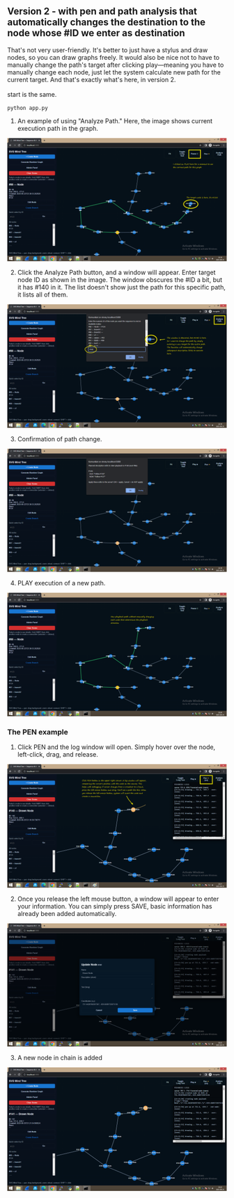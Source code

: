 <h2>Version 2 - with pen and path analysis that automatically changes the destination to the node whose #ID we enter as destination</h2>

That's not very user-friendly. It's better to just have a stylus and draw nodes, so you can draw graphs freely. It would also be nice not to have to manually change the path's target after clicking play—meaning you have to manually change each node, just let the system calculate new path for the current target. And that's exactly what's here, in version 2.
<br /><br />
start is the same.

```
python app.py
```

1. An example of using "Analyze Path." Here, the image shows current execution path in the graph.

![dump](https://github.com/KarolDuracz/SVG-Mind-Tree/blob/main/version_2/images_ver2/1.png?raw=true)

2. Click the Analyze Path button, and a window will appear. Enter target node ID as shown in the image. The window obscures the #ID a bit, but it has #140 in it. The list doesn't show just the path for this specific path, it lists all of them.

![dump](https://github.com/KarolDuracz/SVG-Mind-Tree/blob/main/version_2/images_ver2/2.png?raw=true)

3. Confirmation of path change.

![dump](https://github.com/KarolDuracz/SVG-Mind-Tree/blob/main/version_2/images_ver2/3.png?raw=true)

4. PLAY execution of a new path.

![dump](https://github.com/KarolDuracz/SVG-Mind-Tree/blob/main/version_2/images_ver2/4.png?raw=true)

<h3>The PEN example</h3>

1. Click PEN and the log window will open. Simply hover over the node, left-click, drag, and release.

![dump](https://github.com/KarolDuracz/SVG-Mind-Tree/blob/main/version_2/images_ver2/5.png?raw=true)

2.  Once you release the left mouse button, a window will appear to enter your information. You can simply press SAVE, basic information has already been added automatically.

![dump](https://github.com/KarolDuracz/SVG-Mind-Tree/blob/main/version_2/images_ver2/6.png?raw=true)

3. A new node in chain is added

![dump](https://github.com/KarolDuracz/SVG-Mind-Tree/blob/main/version_2/images_ver2/7.png?raw=true)
